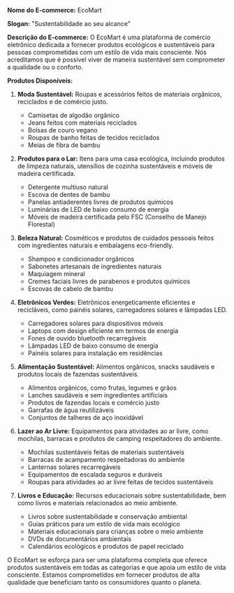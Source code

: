 **Nome do E-commerce:** EcoMart

**Slogan:** "Sustentabilidade ao seu alcance"

**Descrição do E-commerce:** O EcoMart é uma plataforma de comércio eletrônico dedicada a fornecer produtos ecológicos e sustentáveis para pessoas comprometidas com um estilo de vida mais consciente. Nós acreditamos que é possível viver de maneira sustentável sem comprometer a qualidade ou o conforto.

**Produtos Disponíveis:**

1. **Moda Sustentável:** Roupas e acessórios feitos de materiais orgânicos, reciclados e de comércio justo.
   - Camisetas de algodão orgânico
   - Jeans feitos com materiais reciclados
   - Bolsas de couro vegano
   - Roupas de banho feitas de tecidos reciclados
   - Meias de fibra de bambu

2. **Produtos para o Lar:** Itens para uma casa ecológica, incluindo produtos de limpeza naturais, utensílios de cozinha sustentáveis e móveis de madeira certificada.
   - Detergente multiuso natural
   - Escova de dentes de bambu
   - Panelas antiaderentes livres de produtos químicos
   - Luminárias de LED de baixo consumo de energia
   - Móveis de madeira certificada pelo FSC (Conselho de Manejo Florestal)

3. **Beleza Natural:** Cosméticos e produtos de cuidados pessoais feitos com ingredientes naturais e embalagens eco-friendly.
   - Shampoo e condicionador orgânicos
   - Sabonetes artesanais de ingredientes naturais
   - Maquiagem mineral
   - Cremes faciais livres de parabenos e produtos químicos
   - Escovas de cabelo de bambu

4. **Eletrônicos Verdes:** Eletrônicos energeticamente eficientes e recicláveis, como painéis solares, carregadores solares e lâmpadas LED.
   - Carregadores solares para dispositivos móveis
   - Laptops com design eficiente em termos de energia
   - Fones de ouvido bluetooth recarregáveis
   - Lâmpadas LED de baixo consumo de energia
   - Painéis solares para instalação em residências

5. **Alimentação Sustentável:** Alimentos orgânicos, snacks saudáveis e produtos locais de fazendas sustentáveis.
   - Alimentos orgânicos, como frutas, legumes e grãos
   - Lanches saudáveis e sem ingredientes artificiais
   - Produtos de fazendas locais e comércio justo
   - Garrafas de água reutilizáveis
   - Conjuntos de talheres de aço inoxidável

6. **Lazer ao Ar Livre:** Equipamentos para atividades ao ar livre, como mochilas, barracas e produtos de camping respeitadores do ambiente.
   - Mochilas sustentáveis feitas de materiais sustentáveis
   - Barracas de acampamento respeitadoras do ambiente
   - Lanternas solares recarregáveis
   - Equipamentos de escalada seguros e duráveis
   - Roupas para atividades ao ar livre feitas de tecidos sustentáveis

7. **Livros e Educação:** Recursos educacionais sobre sustentabilidade, bem como livros e materiais relacionados ao meio ambiente.
   - Livros sobre sustentabilidade e conservação ambiental
   - Guias práticos para um estilo de vida mais ecológico
   - Materiais educacionais para crianças sobre o meio ambiente
   - DVDs de documentários ambientais
   - Calendários ecológicos e produtos de papel reciclado

O EcoMart se esforça para ser uma plataforma completa que oferece produtos sustentáveis em todas as categorias e que apoia um estilo de vida consciente. Estamos comprometidos em fornecer produtos de alta qualidade que beneficiam tanto os consumidores quanto o planeta.
